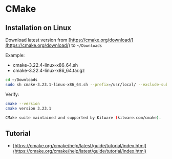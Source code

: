 # CMake

## Installation on Linux

Download latest version from [https://cmake.org/download/](https://cmake.org/download/) to `~/Downloads`

Example:

- cmake-3.22.4-linux-x86_64.sh
- cmake-3.22.4-linux-x86_64.tar.gz

```sh
cd ~/Downloads
sudo sh cmake-3.23.1-linux-x86_64.sh --prefix=/usr/local/ --exclude-subdir
```

Verify:

```sh
cmake --version
cmake version 3.23.1

CMake suite maintained and supported by Kitware (kitware.com/cmake).

```

## Tutorial

- [https://cmake.org/cmake/help/latest/guide/tutorial/index.html](https://cmake.org/cmake/help/latest/guide/tutorial/index.html)
